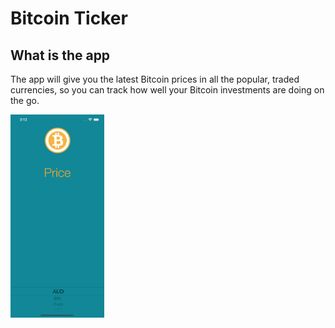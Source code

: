 #  Bitcoin Ticker



## What is the app

The app will give you the latest Bitcoin prices in all the popular, traded currencies,
so you can track how well your Bitcoin investments are doing on the go.

<img src= "Documentation/main.png" width="150" >
